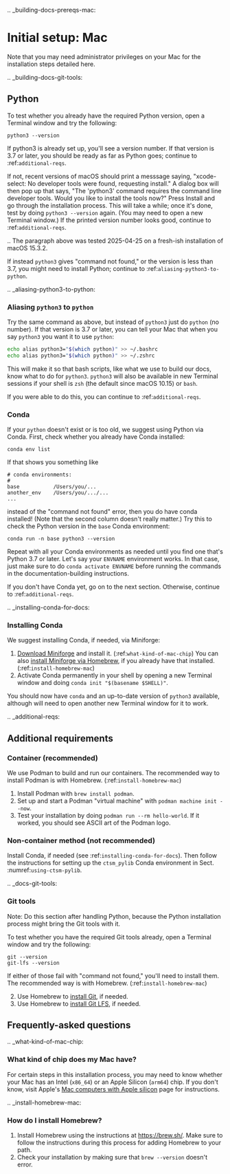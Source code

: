 .. _building-docs-prereqs-mac:

# Initial setup: Mac

Note that you may need administrator privileges on your Mac for the installation steps detailed here.

.. _building-docs-git-tools:

## Python
To test whether you already have the required Python version, open a Terminal window and try the following:
```shell
python3 --version
```

If python3 is already set up, you'll see a version number. If that version is 3.7 or later, you should be ready as far as Python goes; continue to :ref:`additional-reqs`.

If not, recent versions of macOS should print a messsage saying, "xcode-select: No developer tools were found, requesting install." A dialog box will then pop up that says, "The 'python3' command requires the command line developer tools. Would you like to install the tools now?" Press Install and go through the installation process. This will take a while; once it's done, test by doing ``python3 --version`` again. (You may need to open a new Terminal window.) If the printed version number looks good, continue to :ref:`additional-reqs`.

..
  The paragraph above was tested 2025-04-25 on a fresh-ish installation of macOS 15.3.2.

If instead `python3` gives "command not found," or the version is less than 3.7, you might need to install Python; continue to :ref:`aliasing-python3-to-python`.

.. _aliasing-python3-to-python:

### Aliasing `python3` to `python`
Try the same command as above, but instead of `python3` just do `python` (no number). If that version is 3.7 or later, you can tell your Mac that when you say `python3` you want it to use `python`:
```bash
echo alias python3="$(which python)" >> ~/.bashrc
echo alias python3="$(which python)" >> ~/.zshrc
```

This will make it so that bash scripts, like what we use to build our docs, know what to do for `python3`. `python3` will also be available in new Terminal sessions if your shell is `zsh` (the default since macOS 10.15) or `bash`.

If you were able to do this, you can continue to :ref:`additional-reqs`.

### Conda
If your `python` doesn't exist or is too old, we suggest using Python via Conda. First, check whether you already have Conda installed:
```shell
conda env list
```

If that shows you something like
```
# conda environments:
#
base           /Users/you/...
another_env    /Users/you/.../...
...
```

instead of the "command not found" error, then you do have conda installed! (Note that the second column doesn't really matter.) Try this to check the Python version in the `base` Conda environment:
```shell
conda run -n base python3 --version
```

Repeat with all your Conda environments as needed until you find one that's Python 3.7 or later. Let's say your `ENVNAME` environment works. In that case, just make sure to do `conda activate ENVNAME` before running the commands in the documentation-building instructions.

If you don't have Conda yet, go on to the next section. Otherwise, continue to :ref:`additional-reqs`.

.. _installing-conda-for-docs:

### Installing Conda
We suggest installing Conda, if needed, via Miniforge:

1. [Download Miniforge](https://conda-forge.org/download/) and install it. (:ref:`what-kind-of-mac-chip`) You can also [install Miniforge via Homebrew](https://formulae.brew.sh/cask/miniforge#default), if you already have that installed. (:ref:`install-homebrew-mac`)
2. Activate Conda permanently in your shell by opening a new Terminal window and doing `conda init "$(basename $SHELL)"`.

You should now have `conda` and an up-to-date version of `python3` available, although will need to open another new Terminal window for it to work.

.. _additional-reqs:

## Additional requirements

### Container (recommended)
We use Podman to build and run our containers. The recommended way to install Podman is with Homebrew. (:ref:`install-homebrew-mac`)

1. Install Podman with `brew install podman`.
1. Set up and start a Podman "virtual machine" with `podman machine init --now`.
1. Test your installation by doing `podman run --rm hello-world`. If it worked, you should see ASCII art of the Podman logo.

### Non-container method (not recommended)

Install Conda, if needed (see :ref:`installing-conda-for-docs`). Then follow the instructions for setting up the `ctsm_pylib` Conda environment in Sect. :numref:`using-ctsm-pylib`.

.. _docs-git-tools:

### Git tools
Note: Do this section after handling Python, because the Python installation process might bring the Git tools with it.

To test whether you have the required Git tools already, open a Terminal window and try the following:
```shell
git --version
git-lfs --version
```

If either of those fail with "command not found," you'll need to install them. The recommended way is with Homebrew. (:ref:`install-homebrew-mac`)

2. Use Homebrew to [install Git](https://formulae.brew.sh/formula/git#default), if needed.
3. Use Homebrew to [install Git LFS](https://formulae.brew.sh/formula/git-lfs#default), if needed.

## Frequently-asked questions

.. _what-kind-of-mac-chip:

### What kind of chip does my Mac have?
For certain steps in this installation process, you may need to know whether your Mac has an Intel (`x86_64`) or an Apple Silicon (`arm64`) chip. If you don't know, visit Apple's [Mac computers with Apple silicon](https://support.apple.com/en-us/116943) page for instructions.

.. _install-homebrew-mac:

### How do I install Homebrew?
1. Install Homebrew using the instructions at https://brew.sh/. Make sure to follow the instructions during this process for adding Homebrew to your path.
1. Check your installation by making sure that `brew --version` doesn't error.